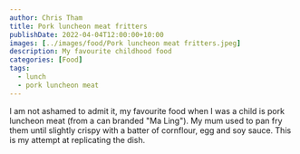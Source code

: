 ```yaml
---
author: Chris Tham
title: Pork luncheon meat fritters
publishDate: 2022-04-04T12:00:00+10:00
images: [../images/food/Pork luncheon meat fritters.jpeg]
description: My favourite childhood food
categories: [Food]
tags:
  - lunch
  - pork luncheon meat
---
```


I am not ashamed to admit it, my favourite food when I was a child is
pork luncheon meat (from a can branded "Ma Ling"). My mum used to pan fry them
until slightly crispy with a batter of cornflour, egg and soy sauce. This is
my attempt at replicating the dish.
